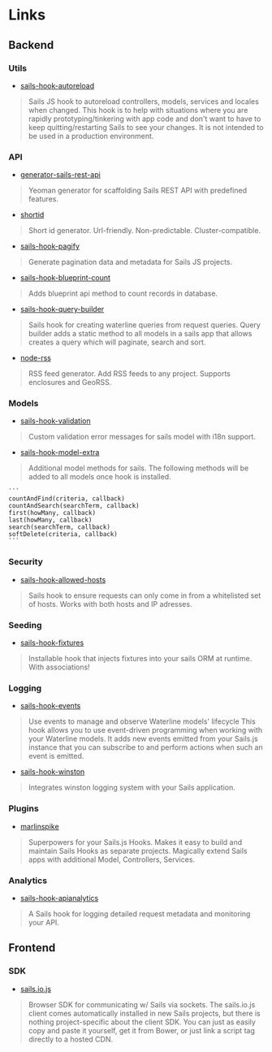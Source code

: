 # Links

## Backend

### Utils

- [sails-hook-autoreload](https://github.com/sgress454/sails-hook-autoreload)
> Sails JS hook to autoreload controllers, models, services and locales when changed.
> This hook is to help with situations where you are rapidly prototyping/tinkering with app code and don't want to have to keep quitting/restarting Sails to see your changes. It is not intended to be used in a production environment.

### API

- [generator-sails-rest-api](https://github.com/ghaiklor/generator-sails-rest-api)
> Yeoman generator for scaffolding Sails REST API with predefined features.
    
- [shortid](https://github.com/dylang/shortid)
> Short id generator. Url-friendly. Non-predictable. Cluster-compatible.

- [sails-hook-pagify](https://github.com/colintoh/sails-hook-pagify)
> Generate pagination data and metadata for Sails JS projects.

- [sails-hook-blueprint-count](https://github.com/kristian-ackar/sails-hook-blueprint-count)
> Adds blueprint api method to count records in database.

- [sails-hook-query-builder](https://github.com/caljrimmer/sails-hook-query-builder)
> Sails hook for creating waterline queries from request queries.
> Query builder adds a static method to all models in a sails app that allows creates a query which will paginate, search and sort.

- [node-rss](https://github.com/dylang/node-rss)
> RSS feed generator. Add RSS feeds to any project. Supports enclosures and GeoRSS.

### Models

- [sails-hook-validation](https://github.com/lykmapipo/sails-hook-validation)
> Custom validation error messages for sails model with i18n support.

- [sails-hook-model-extra](https://github.com/lykmapipo/sails-hook-model-extra)
> Additional model methods for sails.
> The following methods will be added to all models once hook is installed.

    ```
    countAndFind(criteria, callback)
    countAndSearch(searchTerm, callback)
    first(howMany, callback)
    last(howMany, callback)
    search(searchTerm, callback)
    softDelete(criteria, callback)
    ```

### Security

- [sails-hook-allowed-hosts](https://github.com/elssar/sails-hook-allowed-hosts)
> Sails hook to ensure requests can only come in from a whitelisted set of hosts.
    Works with both hosts and IP adresses.

### Seeding

- [sails-hook-fixtures](https://github.com/arryon/sails-hook-fixtures)
> Installable hook that injects fixtures into your sails ORM at runtime. With associations!

### Logging

- [sails-hook-events](https://github.com/Dreamscapes/sails-hook-events)
> Use events to manage and observe Waterline models' lifecycle
> This hook allows you to use event-driven programming when working with your Waterline models. It adds new events emitted from your Sails.js instance that you can subscribe to and perform actions when such an event is emitted.

- [sails-hook-winston](https://github.com/Kikobeats/sails-hook-winston)
> Integrates winston logging system with your Sails application.
    
### Plugins
- [marlinspike](https://github.com/tjwebb/marlinspike)
> Superpowers for your Sails.js Hooks.
> Makes it easy to build and maintain Sails Hooks as separate projects.
> Magically extend Sails apps with additional Model, Controllers, Services.

### Analytics

- [sails-hook-apianalytics](https://github.com/mikermcneil/sails-hook-apianalytics)
> A Sails hook for logging detailed request metadata and monitoring your API.
    
## Frontend

### SDK

- [sails.io.js](https://github.com/balderdashy/sails.io.js)
> Browser SDK for communicating w/ Sails via sockets.
> The sails.io.js client comes automatically installed in new Sails projects, but there is nothing project-specific about the client SDK. You can just as easily copy and paste it yourself, get it from Bower, or just link a script tag directly to a hosted CDN.